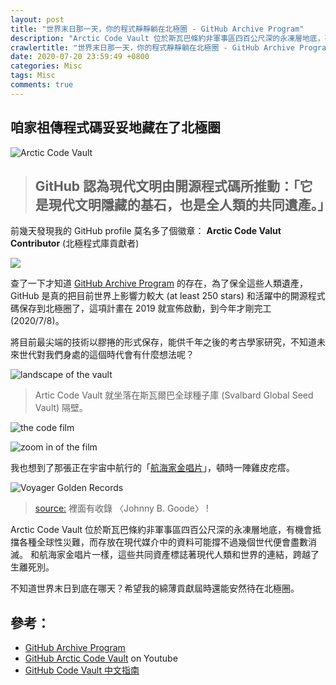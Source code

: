 ```yaml
---
layout: post
title: "世界末日那一天，你的程式靜靜躺在北極圈 - GitHub Archive Program"
description: "Arctic Code Vault 位於斯瓦巴條約非軍事區四百公尺深的永凍層地底，有機會抵擋各種全球性災難，而存放在現代媒介中的資料可能撐不過幾個世代便會盡數消滅。"
crawlertitle: "世界末日那一天，你的程式靜靜躺在北極圈 - GitHub Archive Program"
date: 2020-07-20 23:59:49 +0800
categories: Misc
tags: Misc
comments: true
---
```


## 咱家祖傳程式碼妥妥地藏在了北極圈
![Arctic Code Vault](https://i.imgur.com/5WzgTDs.png)

> ## GitHub 認為現代文明由開源程式碼所推動：「它是現代文明隱藏的基石，也是全人類的共同遺產。」

前幾天發現我的 GitHub profile 莫名多了個徽章： **Arctic Code Valut Contributor** (北極程式庫貢獻者)

![](https://i.imgur.com/gC3Xv8Q.png)

查了一下才知道 [GitHub Archive Program](https://archiveprogram.github.com/) 的存在，為了保全這些人類遺產，GitHub 是真的把目前世界上影響力較大 (at least 250 stars) 和活躍中的開源程式碼保存到北極圈了，這項計畫在 2019 就宣佈啟動，到今年才剛完工 (2020/7/8)。

將目前最尖端的技術以膠捲的形式保存，能供千年之後的考古學家研究，不知道未來世代對我們身處的這個時代會有什麼想法呢？

![landscape of the vault](https://i.imgur.com/pJnB3I0.jpg)
> Artic Code Vault 就坐落在斯瓦爾巴全球種子庫 (Svalbard Global Seed Vault) 隔壁。

![the code film](https://i.imgur.com/yxbYXbo.png)

![zoom in of the film](https://i.imgur.com/e6vZPPy.jpg)


我也想到了那張正在宇宙中航行的「[航海家金唱片](https://zh.wikipedia.org/wiki/%E6%97%85%E8%A1%8C%E8%80%85%E9%87%91%E5%94%B1%E7%89%87)」，頓時一陣雞皮疙瘩。

![Voyager Golden Records](https://upload.wikimedia.org/wikipedia/commons/thumb/5/56/The_Sounds_of_Earth_Record_Cover_-_GPN-2000-001978.jpg/480px-The_Sounds_of_Earth_Record_Cover_-_GPN-2000-001978.jpg)
> [source:](https://commons.wikimedia.org/wiki/File:The_Sounds_of_Earth_Record_Cover_-_GPN-2000-001978.jpg) 裡面有收錄 〈Johnny B. Goode〉 !


Arctic Code Vault 位於斯瓦巴條約非軍事區四百公尺深的永凍層地底，有機會抵擋各種全球性災難，而存放在現代媒介中的資料可能撐不過幾個世代便會盡數消滅。
和航海家金唱片一樣，這些共同資產標誌著現代人類和世界的連結，跨越了生離死別。

不知道世界末日到底在哪天？希望我的綿薄貢獻屆時還能安然待在北極圈。

## 參考：
- [GitHub Archive Program](https://archiveprogram.github.com/)
- [GitHub Arctic Code Vault](https://youtu.be/fzI9FNjXQ0o) on Youtube
- [GitHub Code Vault 中文指南](https://github.com/github/archive-program/blob/master/GUIDE_zh.md)